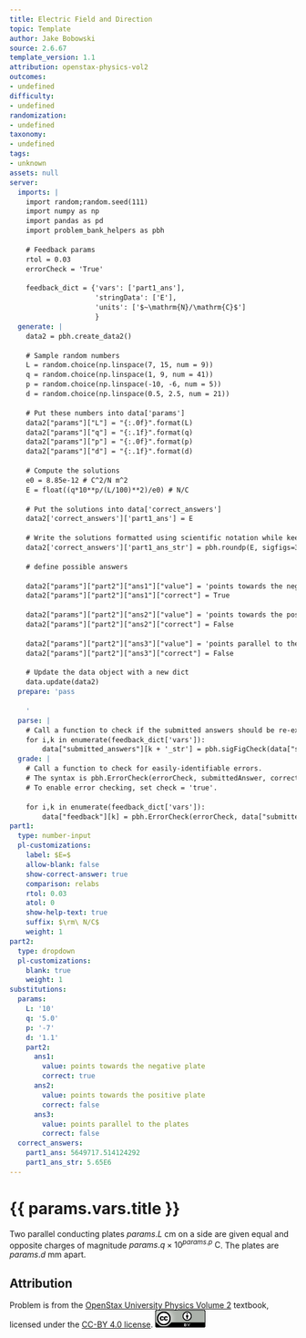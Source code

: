 ```yaml
---
title: Electric Field and Direction
topic: Template
author: Jake Bobowski
source: 2.6.67
template_version: 1.1
attribution: openstax-physics-vol2
outcomes:
- undefined
difficulty:
- undefined
randomization:
- undefined
taxonomy:
- undefined
tags:
- unknown
assets: null
server:
  imports: |
    import random;random.seed(111)
    import numpy as np
    import pandas as pd
    import problem_bank_helpers as pbh

    # Feedback params
    rtol = 0.03
    errorCheck = 'True'

    feedback_dict = {'vars': ['part1_ans'],
                     'stringData': ['E'],
                     'units': ['$~\mathrm{N}/\mathrm{C}$']
                     }
  generate: |
    data2 = pbh.create_data2()

    # Sample random numbers
    L = random.choice(np.linspace(7, 15, num = 9))
    q = random.choice(np.linspace(1, 9, num = 41))
    p = random.choice(np.linspace(-10, -6, num = 5))
    d = random.choice(np.linspace(0.5, 2.5, num = 21))

    # Put these numbers into data['params']
    data2["params"]["L"] = "{:.0f}".format(L)
    data2["params"]["q"] = "{:.1f}".format(q)
    data2["params"]["p"] = "{:.0f}".format(p)
    data2["params"]["d"] = "{:.1f}".format(d)

    # Compute the solutions
    e0 = 8.85e-12 # C^2/N m^2
    E = float((q*10**p/(L/100)**2)/e0) # N/C

    # Put the solutions into data['correct_answers']
    data2['correct_answers']['part1_ans'] = E

    # Write the solutions formatted using scientific notation while keeping 3 sig figs.
    data2['correct_answers']['part1_ans_str'] = pbh.roundp(E, sigfigs=3, format = 'sci')

    # define possible answers

    data2["params"]["part2"]["ans1"]["value"] = 'points towards the negative plate'
    data2["params"]["part2"]["ans1"]["correct"] = True

    data2["params"]["part2"]["ans2"]["value"] = 'points towards the positive plate'
    data2["params"]["part2"]["ans2"]["correct"] = False

    data2["params"]["part2"]["ans3"]["value"] = 'points parallel to the plates'
    data2["params"]["part2"]["ans3"]["correct"] = False

    # Update the data object with a new dict
    data.update(data2)
  prepare: 'pass

    '
  parse: |
    # Call a function to check if the submitted answers should be re-expressed using scientific notation.
    for i,k in enumerate(feedback_dict['vars']):
        data["submitted_answers"][k + '_str'] = pbh.sigFigCheck(data["submitted_answers"][k], feedback_dict['stringData'][i], feedback_dict['units'][i])
  grade: |
    # Call a function to check for easily-identifiable errors.
    # The syntax is pbh.ErrorCheck(errorCheck, submittedAnswer, correctAnswer, LaTeXsyntax, relativeTolerance)
    # To enable error checking, set check = 'true'.

    for i,k in enumerate(feedback_dict['vars']):
        data["feedback"][k] = pbh.ErrorCheck(errorCheck, data["submitted_answers"][k], data["correct_answers"][k], feedback_dict['stringData'][i], rtol)
part1:
  type: number-input
  pl-customizations:
    label: $E=$
    allow-blank: false
    show-correct-answer: true
    comparison: relabs
    rtol: 0.03
    atol: 0
    show-help-text: true
    suffix: $\rm\ N/C$
    weight: 1
part2:
  type: dropdown
  pl-customizations:
    blank: true
    weight: 1
substitutions:
  params:
    L: '10'
    q: '5.0'
    p: '-7'
    d: '1.1'
    part2:
      ans1:
        value: points towards the negative plate
        correct: true
      ans2:
        value: points towards the positive plate
        correct: false
      ans3:
        value: points parallel to the plates
        correct: false
  correct_answers:
    part1_ans: 5649717.514124292
    part1_ans_str: 5.65E6
---
```

# {{ params.vars.title }}
Two parallel conducting plates ${{params.L}}\textrm{ cm}$ on a side are given equal and opposite charges of magnitude ${{params.q}}\times 10^{ {{params.p}} }\textrm{ C}$.
The plates are ${{params.d}} \textrm{ mm}$ apart.

## Attribution

Problem is from the [OpenStax University Physics Volume 2](https://openstax.org/details/books/university-physics-volume-2) textbook, licensed under the [CC-BY 4.0 license](https://creativecommons.org/licenses/by/4.0/).
![Image representing the Creative Commons 4.0 BY license.](https://raw.githubusercontent.com/firasm/bits/master/by.png)